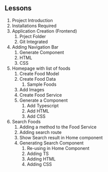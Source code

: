 ## Lessons
1. Project Introduction
2. Installations Required
3. Application Creation (Frontend)
    1. Prject Folder
    2. Git Integrated
4. Adding Navigation Bar
    1. Generate Component
    2. HTML
    3. CSS
5. Homepage with list of foods
    1. Create Food Model
    2. Create Food Data
        1. Sample Foods
    3. Add Images
    4. Create Food Service
    5. Generate a Component
        1. Add Typescript
        2. Add HTML
        3. Add CSS
6. Search Foods
    1. Adding a method to the Food Service
    2. Adding search route
    3. Show Search result in Home component
    4. Generating Search Component
        1. Re-using in Home Component
        2. Adding TS
        3. Adding HTML
        4. Adding CSS